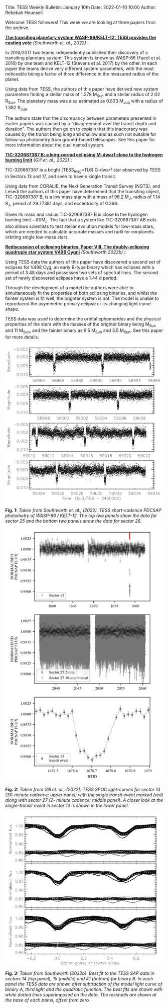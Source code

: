 Title: TESS Weekly Bulletin: January 10th 
Date: 2022-01-10 10:00
Author: Rebekah Hounsell

Welcome TESS followers!
This week we are looking at three papers from the archive.

**[The transiting planetary system WASP-86/KELT-12: TESS provides the casting vote](https://arxiv.org/abs/2201.02515)** *(Southworth et. al., 2022)* **:**

In 2016/2017 two teams independently published their discovery of a transiting planetary system. This system is known as WASP-86 (Faedi et al. 2016) by one team and KELT-12 (Stevens et al. 2017) by the other. 
In each paper the teams derive very different system parameters, with the most noticeable being a factor of three difference in the measured radius of the planet. 

Using data from TESS, the authors of this paper have derived new system parameters finding a stellar mass of 1.278 M<sub>Sun</sub> and a stellar radius of 2.02 R<sub>Sun</sub>. 
The planetary mass was also estimated as 0.833 M<sub>Jup</sub> with a radius of 1.382 R<sub>Jup</sub>.

The authors state that the discrepancy between parameters presented in earlier papers was caused by a "disagreement over the transit depth and duration". The authors then go on to explain that this inaccuracy was caused by the transit being long and shallow and as such not suitable for follow-up photometry from ground-based telescopes. See this paper for more information about the dual named system.

**[TIC-320687387 B: a long-period eclipsing M-dwarf close to the hydrogen burning limit](https://arxiv.org/abs/2201.01713)** *(Gill et. al.,  2022)* **:**

TIC-320687387 is a bright (TESS<sub>mag</sub>=11.6)  G-dwarf star observed by TESS in Sectors 13 and 17, and seen to have a single transit. 

Using data from CORALIE, the Next Generation Transit Survey (NGTS), and Lesedi the authors of this paper have determined that the transiting object, TIC-320687387 B, is a low mass star with a mass of 96.2.M<sub>J</sub>, radius of 1.14 R<sub>J</sub>, period of 29.77381 days, and eccentricity of 0.366.

Given its mass and radius TIC-320687387 B is close to the hydrogen burning limit ∼80M<sub>J</sub>. The fact that a system like TIC-320687387 AB exits also allows scientists to test stellar evolution models for low-mass stars, which are needed to calculate accurate masses and radii for exoplanets orbiting single low-mass stars.


**[Rediscussion of eclipsing binaries. Paper VIII. The doubly-eclipsing quadruple star system V498 Cygni](https://arxiv.org/abs/2201.02516)** *(Southworth 2022b)* **:**

Using TESS data the authors of this paper have discovered a second set of eclipses for V498 Cyg, an early B-type binary which has eclipses with a period of 3.48 days and possesses two sets of spectral lines. 
The second set of newly discovered eclipses have a 1.44 d period. 

Through the development of a model the authors were able to simultaneously fit the properties of both eclipsing binaries, and whilst the fainter system is fit well, the brighter system is not. The model is unable to reproduced the asymmetric primary eclipse or its changing light curve shape.

TESS data was used to determine the orbital ephemerides and the physical properties of the stars with the masses of the brighter binary being  M<sub>Sun</sub> and 11 M<sub>Sun</sub>, and the fainter binary as 6.5 M<sub>Sun</sub> and 3.5 M<sub>Sun</sub>. See this paper for more details.

![Southworth](images/news/Southworth_2022.png)

**Fig. 1:** *Taken from Southworth et. al., (2022). TESS short-cadence PDCSAP photometry of WASP-86 / KELT-12. The top two panels show the data for sector 25 and the bottom two panels show the data for sector 26.*

![Gill](images/news/Gill_2022.png)

**Fig. 2:** *Taken from Gill et. al., (2022).  TESS SPOC light-curves for sector 13 (30-minute cadence; upper panel) with the single transit event marked (red) along with sector 27 (2- minute cadence; middle panel). A closer look at the single-transit event in sector 13 is shown in the lower panel.*

![Southworth2](images/news/Southworth_2022b.png)

**Fig. 3:** *Taken from Southworth (2022b). Best fit to the TESS SAP data in sectors 14 (top panel), 15 (middle) and 41 (bottom) for binary B. In each panel the TESS data are shown after subtraction of the model light curve of binary A, third light and the quadratic function. The best fits are shown with white dotted lines superimposed on the data. The residuals are shown at the base of each panel, offset from zero.*
